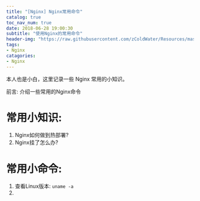```yaml
---
title: "[Nginx] Nginx常用命令"
catalog: true
toc_nav_num: true
date: 2018-06-28 19:00:30
subtitle: "使用Nginx的常用命令"
header-img: "https://raw.githubusercontent.com/zColdWater/Resources/master/Images/girl-min.png"
tags:
- Nginx
catagories:
- Nginx
---
```


本人也是小白，这里记录一些 Nginx 常用的小知识。

前言: 介绍一些常用的Nginx命令

常用小知识:
=======

1. Nginx如何做到热部署?
2. Nginx挂了怎么办?



常用小命令:
=======
1. 查看Linux版本: `uname -a`
2. 




